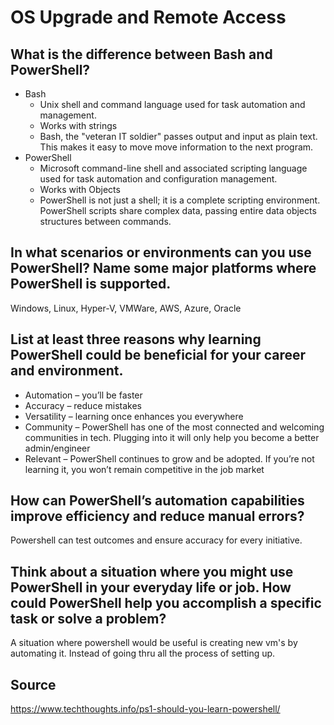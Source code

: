 # OS Upgrade and Remote Access
## What is the difference between Bash and PowerShell?
* Bash
  * Unix shell and command language used for task automation and management.
  * Works with strings
  * Bash, the "veteran IT soldier" passes output and input as plain text. This makes it easy to move move information to the next program.
* PowerShell 
  * Microsoft command-line shell and associated scripting language used for task automation and configuration management.
  * Works with Objects
  * PowerShell is not just a shell; it is a complete scripting environment. PowerShell scripts share complex data, passing entire data objects structures between commands.
## In what scenarios or environments can you use PowerShell? Name some major platforms where PowerShell is supported.
Windows, Linux, Hyper-V, VMWare, AWS, Azure, Oracle
## List at least three reasons why learning PowerShell could be beneficial for your career and environment.
* Automation – you’ll be faster
* Accuracy – reduce mistakes
* Versatility – learning once enhances you everywhere
* Community – PowerShell has one of the most connected and welcoming communities in tech. Plugging into it will only help you become a better admin/engineer
* Relevant – PowerShell continues to grow and be adopted. If you’re not learning it, you won’t remain competitive in the job market
## How can PowerShell’s automation capabilities improve efficiency and reduce manual errors?
Powershell can test outcomes and ensure accuracy for every initiative.
## Think about a situation where you might use PowerShell in your everyday life or job. How could PowerShell help you accomplish a specific task or solve a problem?
A situation where powershell would be useful is creating new vm's by automating it. Instead of going thru all the process of setting up. 
## Source 
https://www.techthoughts.info/ps1-should-you-learn-powershell/
